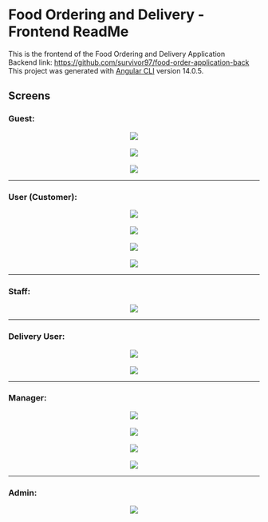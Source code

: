 
# Food Ordering and Delivery - Frontend ReadMe

This is the frontend of the Food Ordering and Delivery Application <br>
Backend link: https://github.com/survivor97/food-order-application-back <br>
This project was generated with [Angular CLI](https://github.com/angular/angular-cli) version 14.0.5.

## Screens

<h3>Guest:</h3>
<center>
<kbd>
<img src="/img/1.png">
</kbd>
<br><br>
<kbd>
<img src="/img/2.png"> 
</kbd>
<br><br>
<kbd>
<img src="/img/3.png">
</kbd> 
</center>

---
<h3>User (Customer):</h3>
<center>
<kbd>
<img src="/img/4.png">
</kbd>
<br><br>
<kbd>
<img src="/img/5.png">
</kbd>
<br><br>
<kbd>
<img src="/img/12.png">
</kbd>
<br><br>
<kbd>
<img src="/img/13.png">
</kbd>
</center>

---
<h3>Staff:</h3>
<center>
<kbd>
<img src="/img/6.png">
</kbd>
</center>

---
<h3>Delivery User:</h3>
<center>
<kbd>
<img src="/img/7.png">
</kbd>
<br><br>
<kbd>
<img src="/img/14.png">
</kbd>
</center>

---
<h3>Manager:</h3>
<center>
<kbd>
<img src="/img/8.png">
</kbd>
<br><br>
<kbd>
<img src="/img/10.png">
</kbd>
<br><br>
<kbd>
<img src="/img/11.png">
</kbd>
<br><br>
<kbd>
<img src="/img/15.png">
</kbd>
</center>

---
<h3>Admin:</h3>
<center>
<kbd>
<img src="/img/9.png">
</kbd>
</center>